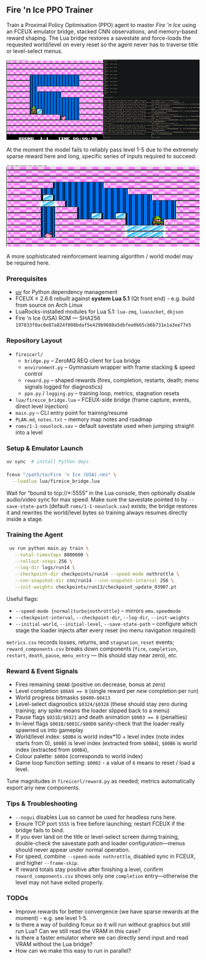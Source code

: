 ## Fire 'n Ice PPO Trainer

Train a Proximal Policy Optimisation (PPO) agent to master *Fire 'n Ice* using an FCEUX emulator bridge, stacked CNN observations, and memory-based reward shaping. The Lua bridge restores a savestate and force-loads the requested world/level on every reset so the agent never has to traverse title or level-select menus.

![Gameplay Screenshot](screenshot.png)

At the moment the model fails to reliably pass level 1-5 due to the extremely sparse reward here and long, specific series of inputs required to succeed:

![Level 1-5](level1-5.png)

A more sophisticated reinforcement learning algorithm / world model may be required here.


### Prerequisites
- [uv](https://docs.astral.sh/uv/) for Python dependency management
- FCEUX ≥ 2.6.6 rebuilt against **system Lua 5.1** (Qt front end) - e.g. build from source on Arch Linux
- LuaRocks-installed modules for Lua 5.1: `lua-zmq`, `luasocket`, `dkjson`
- Fire 'n Ice (USA) ROM — SHA256 `197833f0ac0e87a824f008bdaf5e429b9688a5dbfee0b65cb6b731e1a3ee77e5`

### Repository Layout
- `fireicerl/`
  - `bridge.py` – ZeroMQ REQ client for Lua bridge
  - `environment.py` – Gymnasium wrapper with frame stacking & speed control
  - `reward.py` – shaped rewards (fires, completion, restarts, death; menu signals logged for diagnostics)
  - `ppo.py` / `logging.py` – training loop, metrics, stagnation resets
- `lua/fireice_bridge.lua` – FCEUX-side bridge (frame capture, events, direct level injection)
- `main.py` – CLI entry point for training/resume
- `PLAN.md`, `notes.txt` – memory map notes and roadmap
- `roms/1-1-nounlock.sav` – default savestate used when jumping straight into a level

### Setup & Emulator Launch
```bash
uv sync  # install Python deps

fceux "/path/to/Fire 'n Ice (USA).nes" \
  --loadlua lua/fireice_bridge.lua
```
Wait for “bound to tcp://*:5555” in the Lua console, then optionally disable audio/video sync for max speed.
Make sure the savestate pointed to by `--save-state-path` (default `roms/1-1-nounlock.sav`) exists; the bridge restores it and rewrites the world/level bytes so training always resumes directly inside a stage.

### Training the Agent
```bash
 uv run python main.py train \
   --total-timesteps 8000000 \
   --rollout-steps 256 \
   --log-dir logs/run14 \
   --checkpoint-dir checkpoints/run14 --speed-mode nothrottle \
   --cnn-snapshot-dir cnn/run14 --cnn-snapshot-interval 256 \
   --init-weights checkpoints/run13/checkpoint_update_03907.pt
```
Useful flags:
- `--speed-mode {normal|turbo|nothrottle}` – mirrors `emu.speedmode`
- `--checkpoint-interval`, `--checkpoint-dir`, `--log-dir`, `--init-weights`
- `--initial-world`, `--initial-level`, `--save-state-path` – configure which stage the loader injects after every reset (no menu navigation required)

`metrics.csv` records losses, returns, and `stagnation_reset` events; `reward_components.csv` breaks down components (`fire`, `completion`, `restart`, `death`, `pause`, `menu_entry` — this should stay near zero), etc.

### Reward & Event Signals
- Fires remaining `$00AB` (positive on decrease, bonus at zero)
- Level completion `$06A9 == 0` (single reward per *new* completion per run)
- World progress bitmasks `$0400–$0413`
- Level-select diagnostics `$0324/$0328` (these should stay zero during training; any spike means the loader slipped back to a menu)
- Pause flags `$031D/$0321` and death animation `$0003 == 8` (penalties)
- In-level flags `$0018/$001C/$00D0` sanity-check that the loader really spawned us into gameplay
- World/level index: `$00B4` is world index*10 + level index (note index starts from 0), `$00B5` is level index (extracted from `$00B4`),  `$00B6` is world index (extracted from `$00B4`), 
- Colour palette: `$00D4` (corresponds to world index)
- Game loop function setting: `$0002` - a value of `6` means to reset /
  load a level.

Tune magnitudes in `fireicerl/reward.py` as needed; metrics automatically export any new components.

### Tips & Troubleshooting
- `--nogui` disables Lua so cannot be used for headless runs here.
- Ensure TCP port `5555` is free before launching; restart FCEUX if the bridge fails to bind.
- If you ever land on the title or level-select screen during training, double-check the savestate path and loader configuration—menus should never appear under normal operation.
- For speed, combine `--speed-mode nothrottle`, disabled sync in FCEUX, and higher `--frame-skip`.
- If reward totals stay positive after finishing a level, confirm `reward_components.csv` shows only one `completion` entry—otherwise the level may not have exited properly.

### TODOs

- Improve rewards for better convergence (we have sparse rewards at the
  moment) - e.g. see level 1-5.
- Is there a way of building fceux so it will run without graphics but
  still run Lua? Can we still read the VRAM in this case?
- Is there a faster emulator where we can directly send input and read
  VRAM without the Lua bridge?
- How can we make this easy to run in parallel?
